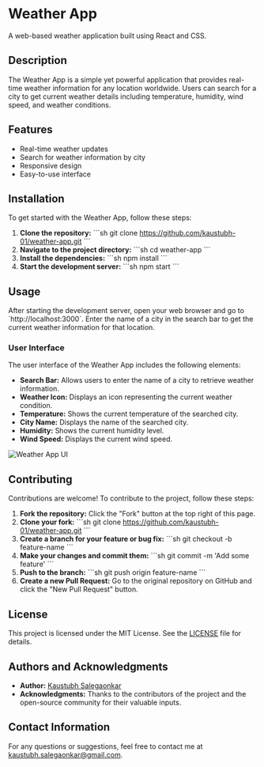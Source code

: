 
# Weather App

A web-based weather application built using React and CSS.

## Description

The Weather App is a simple yet powerful application that provides real-time weather information for any location worldwide. Users can search for a city to get current weather details including temperature, humidity, wind speed, and weather conditions.

## Features

- Real-time weather updates
- Search for weather information by city
- Responsive design
- Easy-to-use interface

## Installation

To get started with the Weather App, follow these steps:

1. **Clone the repository:**
   \`\`\`sh
   git clone https://github.com/kaustubh-01/weather-app.git
   \`\`\`
2. **Navigate to the project directory:**
   \`\`\`sh
   cd weather-app
   \`\`\`
3. **Install the dependencies:**
   \`\`\`sh
   npm install
   \`\`\`
4. **Start the development server:**
   \`\`\`sh
   npm start
   \`\`\`

## Usage

After starting the development server, open your web browser and go to \`http://localhost:3000\`. Enter the name of a city in the search bar to get the current weather information for that location.

### User Interface

The user interface of the Weather App includes the following elements:

- **Search Bar:** Allows users to enter the name of a city to retrieve weather information.
- **Weather Icon:** Displays an icon representing the current weather condition.
- **Temperature:** Shows the current temperature of the searched city.
- **City Name:** Displays the name of the searched city.
- **Humidity:** Shows the current humidity level.
- **Wind Speed:** Displays the current wind speed.

![Weather App UI](./path/to/your/image.png)

## Contributing

Contributions are welcome! To contribute to the project, follow these steps:

1. **Fork the repository:**
   Click the "Fork" button at the top right of this page.
2. **Clone your fork:**
   \`\`\`sh
   git clone https://github.com/kaustubh-01/weather-app.git
   \`\`\`
3. **Create a branch for your feature or bug fix:**
   \`\`\`sh
   git checkout -b feature-name
   \`\`\`
4. **Make your changes and commit them:**
   \`\`\`sh
   git commit -m 'Add some feature'
   \`\`\`
5. **Push to the branch:**
   \`\`\`sh
   git push origin feature-name
   \`\`\`
6. **Create a new Pull Request:**
   Go to the original repository on GitHub and click the "New Pull Request" button.

## License

This project is licensed under the MIT License. See the [LICENSE](LICENSE) file for details.

## Authors and Acknowledgments

- **Author:** [Kaustubh Salegaonkar](https://github.com/kaustubh-01)
- **Acknowledgments:** Thanks to the contributors of the project and the open-source community for their valuable inputs.

## Contact Information

For any questions or suggestions, feel free to contact me at [kaustubh.salegaonkar@gmail.com](mailto:kaustubh.salegaonkar@gmail.com).
